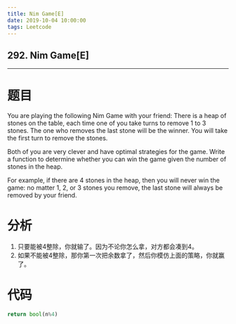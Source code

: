 ```yaml
---
title: Nim Game[E]
date: 2019-10-04 10:00:00
tags: Leetcode
---
```


## 292. Nim Game[E]

------

# 题目

You are playing the following Nim Game with your friend: There is a heap of stones on the table, each time one of you take turns to remove 1 to 3 stones. The one who removes the last stone will be the winner. You will take the first turn to remove the stones.

Both of you are very clever and have optimal strategies for the game. Write a function to determine whether you can win the game given the number of stones in the heap.

For example, if there are 4 stones in the heap, then you will never win the game: no matter 1, 2, or 3 stones you remove, the last stone will always be removed by your friend. 

# 分析

1. 只要能被4整除，你就输了。因为不论你怎么拿，对方都会凑到4。
2. 如果不能被4整除，那你第一次把余数拿了，然后你模仿上面的策略，你就赢了。

# 代码

```python
return bool(n%4)
```